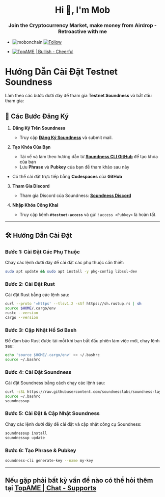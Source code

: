  <h1 align="center">Hi 👋, I'm Mob</h1>
<h3 align="center">Join the Cryptocurrency Market, make money from Airdrop - Retroactive with me</h3>

- <p align="left"> <img src="https://komarev.com/ghpvc/?username=mobonchain&label=Profile%20views&color=0e75b6&style=flat" alt="mobonchain" /> <a href="https://github.com/mobonchain"> <img src="https://img.shields.io/github/followers/mobonchain?label=Follow&style=social" alt="Follow" /> </a> </p>

- [![TopAME | Bullish - Cheerful](https://img.shields.io/badge/TopAME%20|%20Bullish-Cheerful-blue?logo=telegram&style=flat)](https://t.me/xTopAME)

# Hướng Dẫn Cài Đặt Testnet Soundness

Làm theo các bước dưới đây để tham gia **Testnet Soundness** và bắt đầu tham gia:

## 🚀 Các Bước Đăng Ký

1. **Đăng Ký Trên Soundness**
   - Truy cập **[Đăng Ký Soundness](https://soundness.xyz)** và submit mail.

2. **Tạo Khóa Của Bạn**
   - Tải về và làm theo hướng dẫn từ **[Soundness CLI GitHub](https://github.com/SoundnessLabs/soundness-layer/tree/main/soundness-cli)** để tạo khóa của bạn
   - Lưu **Phrase** và **Pubkey** của bạn để tham khảo sau này
     
* Có thể cài đặt trực tiếp bằng **Codespaces** của **GitHub**

3. **Tham Gia Discord**
   - Tham gia Discord của Soundness: **[Soundness Discord](https://discord.gg/HC3aDHrA93)**

4. **Nhập Khóa Công Khai**
   - Truy cập kênh **`#testnet-access`** và gửi `!access <Pubkey>` là hoàn tất.

---

## 🛠️ Hướng Dẫn Cài Đặt

### Bước 1: Cài Đặt Các Phụ Thuộc

Chạy các lệnh dưới đây để cài đặt các phụ thuộc cần thiết:

```bash
sudo apt update && sudo apt install -y pkg-config libssl-dev
```

### Bước 2: Cài Đặt Rust

Cài đặt Rust bằng các lệnh sau:

```bash
curl --proto '=https' --tlsv1.2 -sSf https://sh.rustup.rs | sh
source $HOME/.cargo/env
rustc --version
cargo --version
```

### Bước 3: Cập Nhật Hồ Sơ Bash

Để đảm bảo Rust được tải mỗi khi bạn bắt đầu phiên làm việc mới, chạy lệnh sau:

```bash
echo 'source $HOME/.cargo/env' >> ~/.bashrc
source ~/.bashrc
```

### Bước 4: Cài Đặt Soundness

Cài đặt Soundness bằng cách chạy các lệnh sau:

```bash
curl -sSL https://raw.githubusercontent.com/soundnesslabs/soundness-layer/main/soundnessup/install | bash
source ~/.bashrc
soundnessup
```

### Bước 5: Cài Đặt & Cập Nhật Soundness

Chạy các lệnh dưới đây để cài đặt và cập nhật công cụ Soundness:

```bash
soundnessup install
soundnessup update
```

### Bước 6: Tạo Phrase & Pubkey

```bash
soundness-cli generate-key --name my-key
```

---

## Nếu gặp phải bất kỳ vấn đề nào có thể hỏi thêm tại **[TopAME | Chat - Supports](https://t.me/yTopAME)**
